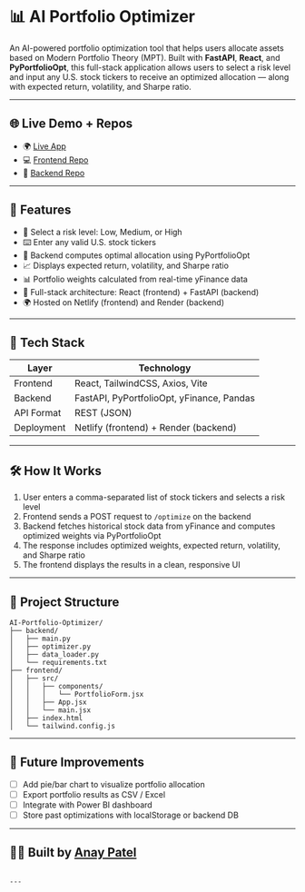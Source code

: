 # 📊 AI Portfolio Optimizer

An AI-powered portfolio optimization tool that helps users allocate assets based on Modern Portfolio Theory (MPT). Built with **FastAPI**, **React**, and **PyPortfolioOpt**, this full-stack application allows users to select a risk level and input any U.S. stock tickers to receive an optimized allocation — along with expected return, volatility, and Sharpe ratio.

---

## 🌐 Live Demo + Repos

- 🌍 [Live App](https://ai-portfolio-frontend.netlify.app)
- 💻 [Frontend Repo](https://github.com/AnayPatel-P/ai-portfolio-frontend)
- 🔌 [Backend Repo](https://github.com/AnayPatel-P/ai-portfolio-backend)

---

## 🚀 Features

- 🎯 Select a risk level: Low, Medium, or High
- ⌨️ Enter any valid U.S. stock tickers
- 🧠 Backend computes optimal allocation using PyPortfolioOpt
- 📈 Displays expected return, volatility, and Sharpe ratio
- 📊 Portfolio weights calculated from real-time yFinance data
- 🔌 Full-stack architecture: React (frontend) + FastAPI (backend)
- 🌍 Hosted on Netlify (frontend) and Render (backend)

---

## 🧠 Tech Stack

| Layer      | Technology                               |
|------------|-------------------------------------------|
| Frontend   | React, TailwindCSS, Axios, Vite           |
| Backend    | FastAPI, PyPortfolioOpt, yFinance, Pandas |
| API Format | REST (JSON)                               |
| Deployment | Netlify (frontend) + Render (backend)     |

---

## 🛠 How It Works

1. User enters a comma-separated list of stock tickers and selects a risk level
2. Frontend sends a POST request to `/optimize` on the backend
3. Backend fetches historical stock data from yFinance and computes optimized weights via PyPortfolioOpt
4. The response includes optimized weights, expected return, volatility, and Sharpe ratio
5. The frontend displays the results in a clean, responsive UI

---

## 📂 Project Structure

```
AI-Portfolio-Optimizer/
├── backend/
│   ├── main.py
│   ├── optimizer.py
│   ├── data_loader.py
│   └── requirements.txt
├── frontend/
│   ├── src/
│   │   ├── components/
│   │   │   └── PortfolioForm.jsx
│   │   ├── App.jsx
│   │   └── main.jsx
│   ├── index.html
│   └── tailwind.config.js
```

---

## 🔮 Future Improvements

- [ ] Add pie/bar chart to visualize portfolio allocation
- [ ] Export portfolio results as CSV / Excel
- [ ] Integrate with Power BI dashboard
- [ ] Store past optimizations with localStorage or backend DB

---

## 👨‍💻 Built by [Anay Patel](https://www.linkedin.com/in/anaypatel26)
```

---
